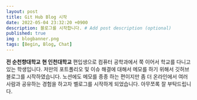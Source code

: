 ```yaml
---
layout: post
title: Git Hub Blog 시작
date: 2022-05-04 23:32:20 +0900
description: 블로그를 시작합니다. # Add post description (optional)
published: true
img : blogbanner.png
tags: [Begin, Blog, Chat]
---
```

**전 순천향대학교**
**현 인천대학교**
편입생으로 컴퓨터 공학과에서 쭉 이어서 학교를 다니고 있는 학생입니다. 저만의 포트폴리오 및 이슈 해결에 대해서 메모를 하기 위해서 깃허브 블로그를 시작하였습니다. 
노션에도 메모를 종종 하는 편이지만 좀 더 온라인에서 여러 사람과 공유하는 경험을 하고자 벨로그를 시작하게 되었습니다. 아무쪼록 잘 부탁드립니다.